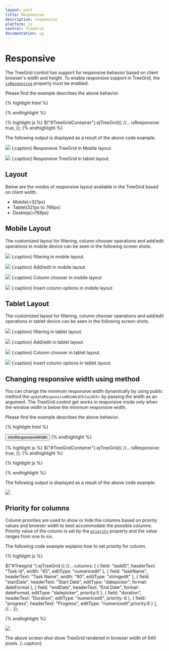```yaml
---
layout: post
title: Responsive
description: responsive
platform: js
control: TreeGrid
documentation: ug
---
```

# Responsive

The TreeGrid control has support for responsive behavior based on client browser's width and height. To enable responsive support in TreeGrid, the [`isResponsive`](/api/js/ejtreegrid#members:isresponsive) property must be enabled.

Please find the example describes the above behavior.

{% highlight html %}
<div id="TreeGridContainer"/>
{% endhighlight %}

{% highlight js %}
$("#TreeGridContainer").ejTreeGrid({
    //...
    isResponsive: true,
});
{% endhighlight %}

The following output is displayed as a result of the above code example.

![](Responsive_images/adaptive-mob.png)
{:caption}
Responsive TreeGrid in Mobile layout.

![](Responsive_images/adaptive.png)
{:caption}
Responsive TreeGrid in tablet layout.

## Layout

Below are the modes of responsive layout available in the TreeGrid based on client width.

* Mobile(<321px)
* Tablet(321px to 768px)
* Desktop(>768px)

## Mobile Layout

The customized layout for filtering, column chooser operations and add/edit operations in mobile device can be seen in the following screen shots.

![](Responsive_images/adaptive-mob-filter.png)
{:caption}
filtering in mobile layout.

![](Responsive_images/adaptive-mob-edit.png)
{:caption}
Add/edit in mobile layout

![](Responsive_images/adaptive-mob-colchooser.png)
{:caption}
Column chooser in mobile layout

![](Responsive_images/adaptive-mob-insert.png)
{:caption}
Insert column options in mobile layout

## Tablet Layout

The customized layout for filtering, column chooser operations and add/edit operations in tablet device can be seen in the following screen shots.

![](Responsive_images/adaptive-filter.png)
{:caption}
filtering in tablet layout.

![](Responsive_images/adaptive-edit.png)
{:caption}
Add/edit in tablet layout.

![](Responsive_images/adaptive-colchooser.png)
{:caption}
Column chooser in tablet layout.

![](Responsive_images/adaptive-insert.png)
{:caption}
Insert column options in tablet layout.

## Changing responsive width using method

You can change the minimum responsive width dynamically by using public method the `updateResponsiveMinWidth(width)` by passing the width as an argument.
The TreeGrid control get works in responsive mode only when the window width is below the minimum responsive width.

Please find the example describes the above behavior.

{% highlight html %}
<div id="TreeGridContainer"/>
<button id="minResponsiveWidth">minResponsiveWidth</button>
{% endhighlight %}

{% highlight js %}
$("#TreeGridContainer").ejTreeGrid({
    //...
    isResponsive: true,
});
{% endhighlight %}

{% highlight js %}
<script>

$("#minResponsiveWidth").click(function (args) {
                treegridObj = $("# TreeGridContainer ").data("ejTreeGrid");
                treegridObj.updateResponsiveMinWidth(600);
            })

</script>
{% endhighlight %}

The following output is displayed as a result of the above code example.

![](Responsive_images/adaptive-publicmethod.png)

## Priority for columns

Column priorities are used to show or hide the columns based on priority values and browser width to best accommodate the possible columns. Priority value of the column is set by the [`priority`](/api/js/ejtreegrid#members:columns-priority "columns.priority") property and the value ranges from one to six.

The following code example explains how to set priority for column.

{% highlight js %}

$("#Treegrid ").ejTreeGrid ({
      //...
      columns: [
                { field: "taskID", headerText: "Task Id", width: "45", editType: "numericedit" },
                { field: "taskName", headerText: "Task Name", width: "90", editType: "stringedit" },
                { field: "startDate", headerText: "Start Date", editType: "datepicker", format: dateFormat },
                { field: "endDate", headerText: "End Date", format: dateFormat, editType: "datepicker", priority:5 },
                { field: "duration", headerText: "Duration", editType: "numericedit", priority: 6 },
                { field: "progress", headerText: "Progress", editType: "numericedit",priority:6 }
            ],
     //...
});

{% endhighlight %}

![](Responsive_images/priority-column.png)

The above screen shot show TreeGrid rendered in browser width of 640 pixels.
{:.caption}